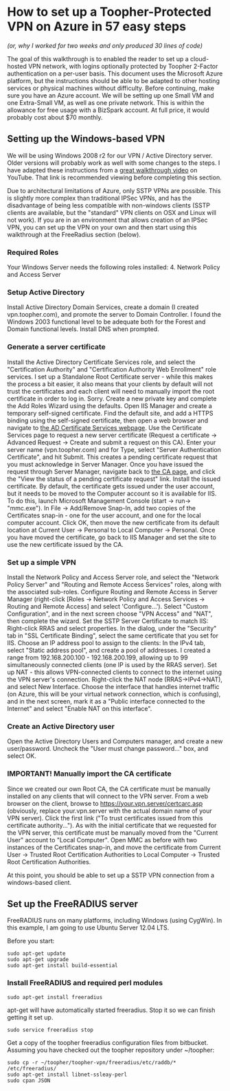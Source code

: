 How to set up a Toopher-Protected VPN on Azure in 57 easy steps
======================================================
*(or, why I worked for two weeks and only produced 30 lines of code)*

The goal of this walkthrough is to enabled the reader to set up a cloud-hosted VPN network, with logins optionally protected by Toopher 2-Factor authentication on a per-user basis.  This document uses the Microsoft Azure platform, but the instructions should be able to be adapted to other hosting services or physical machines without difficulty.  Before continuing, make sure you have an Azure account.  We will be setting up one Small VM and one Extra-Small VM, as well as one private network.  This is within the allowance for free usage with a BizSpark account.  At full price, it would probably cost about $70 monthly.

Setting up the Windows-based VPN
--------------------------------
We will be using Windows 2008 r2 for our VPN / Active Directory server.  Older versions will probably work as well with some changes to the steps.  I have adapted these instructions from a [great walkthrough video](http://youtu.be/QKSNDITI3pE) on YouTube.  That link is recommended viewing before completing this section.

Due to architectural limitations of Azure, only SSTP VPNs are possible.  This is slightly more complex than traditional IPSec VPNs, and has the disadvantage of being less compatible with non-windows clients (SSTP clients are available, but the "standard" VPN clients on OSX and Linux will not work).  If you are in an environment that allows creation of an IPSec VPN, you can set up the VPN on your own and then start using this walkthrough at the FreeRadius section (below).

### Required Roles
Your Windows Server needs the following roles installed:
4. Network Policy and Access Server

### Setup Active Directory
Install Active Directory Domain Services, create a domain (I created vpn.toopher.com), and promote the server to Domain Controller.  I found the Windows 2003 functional level to be adequate both for the Forest and Domain functional levels.  Install DNS when prompted.

### Generate a server certificate
Install the Active Directory Certificate Services role, and select the "Certification Authority" and "Certification Authority Web Enrollment" role services.  I set up a Standalone Root Certificate server - while this makes the process a bit easier, it also means that your clients by default will not trust the certificates and each client will need to manually import the root certificate in order to log in.  Sorry.  Create a new private key and complete the Add Roles Wizard using the defaults.
Open IIS Manager and create a temporary self-signed certificate.  Find the default site, and add a HTTPS binding using the self-signed certificate, then open a web browser and navigate to [the AD Certificate Services webpage](https://localhost/certsrv).
Use the Certificate Services page to request a new server certificate (Request a certificate -> Advanced Request -> Create and submit a request on this CA).  Enter your server name (vpn.toopher.com) and for Type, select "Server Authentication Certificate", and hit Submit.  This creates a pending certificate request that you must acknowledge in Server Manager.  Once you have issued the request through Server Manager, navigate back to [the CA page](https://localhost/certsrv), and click the "View the status of a pending certificate request" link.  Install the issued certificate.
By default, the certificate gets issued under the user account, but it needs to be moved to the Computer account so it is available for IIS.  To do this, launch Microsoft Management Console (start -> run-> "mmc.exe").  In File -> Add/Remove Snap-In, add two copies of the Certificates snap-in - one for the user account, and one for the local computer account.  Click OK, then move the new certificate from its default location at Current User -> Personal to Local Computer -> Personal.
Once you have moved the certificate, go back to IIS Manager and set the site to use the new certificate issued by the CA.


### Set up a simple VPN
Install the Network Policy and Access Server role, and select the "Network Policy Server" and "Routing and Remote Access Services" roles, along with the associated sub-roles.
Configure Routing and Remote Access in Server Manager (right-click [Roles -> Network Policy and Access Services -> Routing and Remote Access] and select 'Configure...').  Select "Custom Configuration", and in the next screen choose "VPN Access" and "NAT", then complete the wizard.
Set the SSTP Server Certificate to match IIS: Right-click RRAS and select properties.  In the dialog, under the "Security" tab in "SSL Certificate Binding", select the same certificate that you set for IIS.
Choose an IP address pool to assign to the clients:  In the IPv4 tab, select "Static address pool", and create a pool of addresses.  I created a range from 192.168.200.100 - 192.168.200.199, allowing up to 99 simultaneously connected clients (one IP is used by the RRAS server).
Set up NAT - this allows VPN-connected clients to connect to the internet using the VPN server's connection.  Right-click the NAT node (RRAS->IPv4->NAT), and select New Interface.  Choose the interface that handles internet traffic (on Azure, this will be your virtual network connection, which is confusing), and in the next screen, mark it as a "Public interface connected to the Internet" and select "Enable NAT on this interface".

### Create an Active Directory user
Open the Active Directory Users and Computers manager, and create a new user/password.  Uncheck the "User must change password..." box, and select OK.


### IMPORTANT!  Manually import the CA certificate
Since we created our own Root CA, the CA certificate must be manually installed on any clients that will connect to the VPN server.  From a web browser on the client, browse to https://your.vpn.server/certcarc.asp (obviously, replace your.vpn.server with the actual domain name of your VPN server).  Click the first link ("To trust certificates issued from this certificate authority...").
As with the initial certificate that we requested for the VPN server, this certificate must be manually moved from the "Current User" account to "Local Computer".  Open MMC as before with two instances of the Certificates snap-in, and move the certificate from Current User -> Trusted Root Certification Authorities to Local Computer -> Trusted Root Certification Authorities.

At this point, you should be able to set up a SSTP VPN connection from a windows-based client.

Set up the FreeRADIUS server
----------------------------

FreeRADIUS runs on many platforms, including Windows (using CygWin).  In this example, I am going to use Ubuntu Server 12.04 LTS.

Before you start:

    sudo apt-get update
    sudo apt-get upgrade
    sudo apt-get install build-essential

### Install FreeRADIUS and required perl modules

    sudo apt-get install freeradius

apt-get will have automatically started freeradius.  Stop it so we can finish getting it set up.

    sudo service freeradius stop

Get a copy of the toopher freeradius configuration files from bitbucket.  Assuming you have checked out the toopher repository under ~/toopher:

    sudo cp -r ~/toopher/toopher-vpn/freeradius/etc/raddb/* /etc/freeradius/
    sudo apt-get install libnet-ssleay-perl
    sudo cpan JSON
